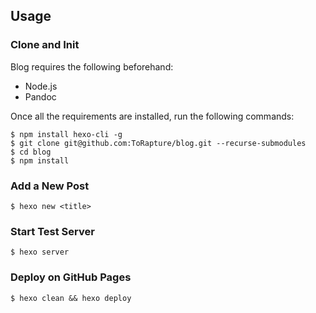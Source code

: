 ## Usage

### Clone and Init
Blog requires the following beforehand:

* Node.js
* Pandoc

Once all the requirements are installed, run the following commands:

`$ npm install hexo-cli -g`  
`$ git clone git@github.com:ToRapture/blog.git --recurse-submodules`  
`$ cd blog`  
`$ npm install`

### Add a New Post

`$ hexo new <title>`

### Start Test Server

`$ hexo server`

### Deploy on GitHub Pages

`$ hexo clean && hexo deploy`

